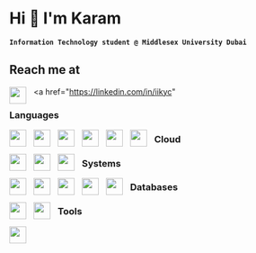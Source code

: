 # Hi 👋 I'm Karam

**`Information Technology student @ Middlesex University Dubai`**

## Reach me at
<a href="https://linkedin.com/in/iikyc" <img align="left" width="30px" style="padding-right: 10px" src="https://cdn.jsdelivr.net/gh/devicons/devicon/icons/linkedin/linkedin-original.svg"/></a>

### Languages
<img align="left" width="30px" style="padding-right: 10px" src="https://cdn.jsdelivr.net/gh/devicons/devicon/icons/c/c-original.svg"/>
<img align="left" width="30px" style="padding-right: 10px" src="https://cdn.jsdelivr.net/gh/devicons/devicon/icons/python/python-original.svg"/>
<img align="left" width="30px" style="padding-right: 10px" src="https://cdn.jsdelivr.net/gh/devicons/devicon/icons/java/java-original.svg"/>
<img align="left" width="30px" style="padding-right: 10px" src="https://cdn.jsdelivr.net/gh/devicons/devicon/icons/javascript/javascript-original.svg"/>
<img align="left" width="30px" style="padding-right: 10px" src="https://cdn.jsdelivr.net/gh/devicons/devicon/icons/html5/html5-original-wordmark.svg"/>
<img align="left" width="30px" style="padding-right: 10px" src="https://cdn.jsdelivr.net/gh/devicons/devicon/icons/css3/css3-original-wordmark.svg"/>

### Cloud
<img align="left" width="30px" style="padding-right: 10px" src="https://cdn.jsdelivr.net/gh/devicons/devicon/icons/amazonwebservices/amazonwebservices-plain-wordmark.svg"/>
<img align="left" width="30px" style="padding-right: 10px" src="https://cdn.jsdelivr.net/gh/devicons/devicon/icons/azure/azure-original-wordmark.svg"/>
<img align="left" width="30px" style="padding-right: 10px" src="https://cdn.jsdelivr.net/gh/devicons/devicon/icons/heroku/heroku-original-wordmark.svg"/>

### Systems
<img align="left" width="30px" style="padding-right: 10px" src="https://cdn.jsdelivr.net/gh/devicons/devicon/icons/linux/linux-original.svg"/>
<img align="left" width="30px" style="padding-right: 10px" src="https://cdn.jsdelivr.net/gh/devicons/devicon/icons/bash/bash-original.svg"/>     
<img align="left" width="30px" style="padding-right: 10px" src="https://cdn.jsdelivr.net/gh/devicons/devicon/icons/docker/docker-original-wordmark.svg"/>
<img align="left" width="30px" style="padding-right: 10px" src="https://cdn.jsdelivr.net/gh/devicons/devicon/icons/nginx/nginx-original.svg"/>
<img align="left" width="30px" style="padding-right: 10px" src="https://cdn.jsdelivr.net/gh/devicons/devicon/icons/apache/apache-original-wordmark.svg"/>

### Databases
<img align="left" width="30px" style="padding-right: 10px" src="https://cdn.jsdelivr.net/gh/devicons/devicon/icons/mysql/mysql-original-wordmark.svg"/>
<img align="left" width="30px" style="padding-right: 10px" src="https://cdn.jsdelivr.net/gh/devicons/devicon/icons/mongodb/mongodb-original-wordmark.svg"/>
          
### Tools
<img align="left" width="30px" style="padding-right: 10px" src="https://cdn.jsdelivr.net/gh/devicons/devicon/icons/figma/figma-original.svg"/>
